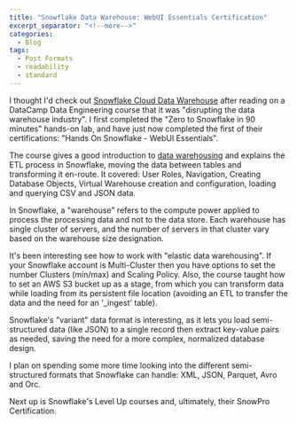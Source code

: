 ```yaml
---
title: "Snowflake Data Warehouse: WebUI Essentials Certification"
excerpt_separator: "<!--more-->"
categories:
  - Blog
tags:
  - Post Formats
  - readability
  - standard
---
```


I thought I'd check out <a href="https://www.snowflake.com/about/">Snowflake Cloud Data Warehouse</a> after reading on a DataCamp Data Engineering course that it was "disrupting the data warehouse industry". I first completed the "Zero to Snowflake in 90 minutes" hands-on lab, and have just now completed the first of their certifications:  "Hands On Snowflake - WebUI Essentials".

<div data-iframe-width="600" data-iframe-height="270" data-share-badge-id="3fc48705-b81d-4d25-bf1c-7f2df0c8bb39" data-share-badge-host="https://www.youracclaim.com"></div><script type="text/javascript" async src="//cdn.youracclaim.com/assets/utilities/embed.js"></script>

The course gives a good introduction to <a href="https://www.snowflake.com/data-warehousing-glossary/data-warehousing/">data warehousing</a> and explains the ETL process in Snowflake, moving the data between tables and transforming it en-route. It covered: User Roles, Navigation, Creating Database Objects, Virtual Warehouse creation and configuration, loading and querying CSV and JSON data.

In Snowflake, a "warehouse" refers to the compute power applied to process the processing data and not to the data store. Each warehouse has  single cluster of servers, and the number of servers in that cluster vary based on the warehouse size designation.

It's been interesting see how to work with "elastic data warehousing". If your Snowflake account is Multi-Cluster then you have options to set the number Clusters (min/max) and Scaling Policy. Also, the course taught how to set an AWS S3 bucket up as a stage, from which you can transform data while loading from its persistent file location (avoiding an ETL to transfer the data and the need for an '_ingest' table).

Snowflake's "variant" data format is interesting, as it lets you load semi-structured data (like JSON) to a single record then extract key-value pairs as needed, saving the need for a more complex, normalized database design. 

I plan on spending some more time looking into the different semi-structured formats that Snowflake can handle: XML, JSON, Parquet, Avro and Orc.

Next up is Snowflake's Level Up courses and, ultimately, their SnowPro Certification.